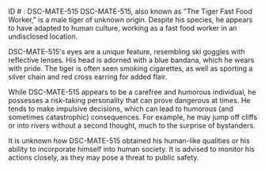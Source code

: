 ID # : DSC-MATE-515
DSC-MATE-515, also known as "The Tiger Fast Food Worker," is a male tiger of unknown origin. Despite his species, he appears to have adapted to human culture, working as a fast food worker in an undisclosed location.

DSC-MATE-515's eyes are a unique feature, resembling ski goggles with reflective lenses. His head is adorned with a blue bandana, which he wears with pride. The tiger is often seen smoking cigarettes, as well as sporting a silver chain and red cross earring for added flair.

While DSC-MATE-515 appears to be a carefree and humorous individual, he possesses a risk-taking personality that can prove dangerous at times. He tends to make impulsive decisions, which can lead to humorous (and sometimes catastrophic) consequences. For example, he may jump off cliffs or into rivers without a second thought, much to the surprise of bystanders.

It is unknown how DSC-MATE-515 obtained his human-like qualities or his ability to incorporate himself into human society. It is advised to monitor his actions closely, as they may pose a threat to public safety.